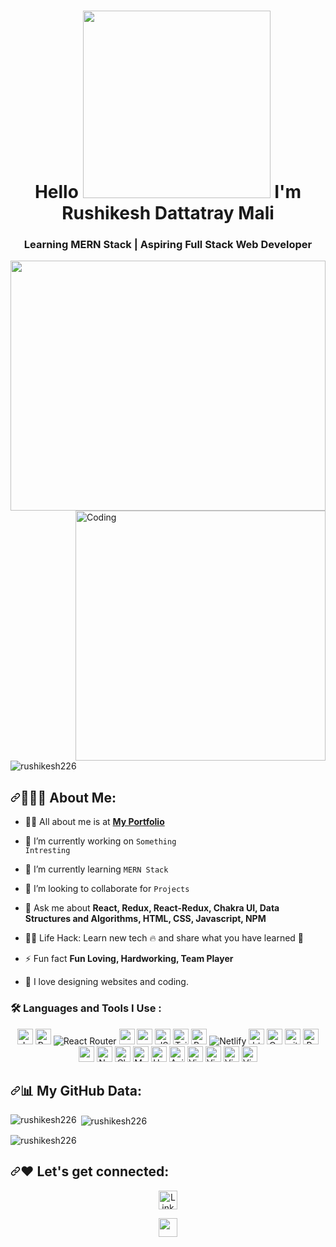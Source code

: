<h1 align="center">Hello 
<img src="https://camo.githubusercontent.com/3b729044468adecbeb11fa7983822dd049872a0cfd8f0b5f4d3310bf9f626136/68747470733a2f2f6d65646961312e67697068792e636f6d2f6d656469612f426f6641757033414370434539387a6963552f67697068792e6769663f6369643d373930623736313165363566343366303238336662383535323832313938356537313762306335383030383030343237267269643d67697068792e6769662663743d67" height="300px" data-canonical-src="https://media1.giphy.com/media/BofAup3ACpCE98zicU/giphy.gif?cid=790b7611e65f43f0283fb8552821985e717b0c5800800427&amp;rid=giphy.gif&amp;ct=g" style="max-width: 100%; display: inline-block;" data-target="animated-image.originalImage"> I'm Rushikesh Dattatray Mali</h1>

<h3 align="center">Learning MERN Stack | Aspiring Full Stack Web Developer</h3>


<img src="https://camo.githubusercontent.com/6ce26497c92c1a8d72c8816fc76ed9438cc0e815b73a410895c95634d863ff8d/68747470733a2f2f7237713677397a362e726f636b657463646e2e6d652f6361726565722f77702d636f6e74656e742f75706c6f6164732f323032302f30332f66756c6c2d737461636b2d646576656c6f706d656e742e676966" height="400px" width="100%" data-canonical-src="https://r7q6w9z6.rocketcdn.me/career/wp-content/uploads/2020/03/full-stack-development.gif" data-target="animated-image.originalImage">

<img align="right" alt="Coding" width="400" src="https://encrypted-tbn0.gstatic.com/images?q=tbn:ANd9GcTJsKZVppBhshJBN6_RHp9luylwz4eQO4I8Tg&usqp=CAU" />
<p align="left"> <img src="https://komarev.com/ghpvc/?username=rushikesh226&label=Profile%20views&color=0e75b6&style=flat" alt="rushikesh226" /> </p>

<h2 dir="auto"><a id="user-content--about-me" class="anchor" aria-hidden="true" href="#-about-me"><svg class="octicon octicon-link" viewBox="0 0 16 16" version="1.1" width="16" height="16" aria-hidden="true"><path fill-rule="evenodd" d="M7.775 3.275a.75.75 0 001.06 1.06l1.25-1.25a2 2 0 112.83 2.83l-2.5 2.5a2 2 0 01-2.83 0 .75.75 0 00-1.06 1.06 3.5 3.5 0 004.95 0l2.5-2.5a3.5 3.5 0 00-4.95-4.95l-1.25 1.25zm-4.69 9.64a2 2 0 010-2.83l2.5-2.5a2 2 0 012.83 0 .75.75 0 001.06-1.06 3.5 3.5 0 00-4.95 0l-2.5 2.5a3.5 3.5 0 004.95 4.95l1.25-1.25a.75.75 0 00-1.06-1.06l-1.25 1.25a2 2 0 01-2.83 0z"></path></svg></a>👨🏻&zwj;💻 About Me:</h2>

- <p dir="auto"><g-emoji class="g-emoji" alias="raising_hand_man" fallback-src="https://github.githubassets.com/images/icons/emoji/unicode/1f64b-2642.png">🙋&zwj;♂️</g-emoji> All about me is at <strong><a href="https://rushikesh226.github.io/#" rel="nofollow">My Portfolio</a></strong></p>

- 🔭 I’m currently working on <code>Something Intresting</code>

- 🌱 I’m currently learning <code>MERN Stack</code>

- <p dir="auto"><g-emoji class="g-emoji" alias="dancers" fallback-src="https://github.githubassets.com/images/icons/emoji/unicode/1f46f.png">👯</g-emoji> I’m looking to collaborate for <code>Projects</code></p> 

- 💬 Ask me about **React, Redux, React-Redux, Chakra UI, Data Structures and Algorithms, HTML, CSS, Javascript, NPM**

- <p dir="auto"><g-emoji class="g-emoji" alias="man_technologist" fallback-src="https://github.githubassets.com/images/icons/emoji/unicode/1f468-1f4bb.png">👨&zwj;💻</g-emoji> Life Hack: Learn new tech <g-emoji class="g-emoji" alias="fire" fallback-src="https://github.githubassets.com/images/icons/emoji/unicode/1f525.png">🔥</g-emoji> and share what you have learned <g-emoji class="g-emoji" alias="tada" fallback-src="https://github.githubassets.com/images/icons/emoji/unicode/1f389.png">🎉</g-emoji></p>
 
- ⚡ Fun fact **Fun Loving, Hardworking, Team Player**

- <p dir="auto"><g-emoji class="g-emoji" alias="heartbeat" fallback-src="https://github.githubassets.com/images/icons/emoji/unicode/1f493.png">💓</g-emoji> I love designing websites and coding.</p>

### :hammer_and_wrench: Languages and Tools I Use :
<div>
 
<p align="center" dir="auto">
<a target="_blank" rel="noopener noreferrer nofollow" href="https://camo.githubusercontent.com/93c855ae825c1757f3426f05a05f4949d3b786c5b22d0edb53143a9e8f8499f6/68747470733a2f2f696d672e736869656c64732e696f2f62616467652f4a6176615363726970742d3332333333303f7374796c653d666f722d7468652d6261646765266c6f676f3d6a617661736372697074266c6f676f436f6c6f723d463744463145"><img alt="Javascript" src="https://camo.githubusercontent.com/93c855ae825c1757f3426f05a05f4949d3b786c5b22d0edb53143a9e8f8499f6/68747470733a2f2f696d672e736869656c64732e696f2f62616467652f4a6176615363726970742d3332333333303f7374796c653d666f722d7468652d6261646765266c6f676f3d6a617661736372697074266c6f676f436f6c6f723d463744463145" height="25px" data-canonical-src="https://img.shields.io/badge/JavaScript-323330?style=for-the-badge&amp;logo=javascript&amp;logoColor=F7DF1E" style="max-width: 100%;"></a>
<a target="_blank" rel="noopener noreferrer nofollow" href="https://camo.githubusercontent.com/268ac512e333b69600eb9773a8f80b7a251f4d6149642a50a551d4798183d621/68747470733a2f2f696d672e736869656c64732e696f2f62616467652f52656163742d3230323332413f7374796c653d666f722d7468652d6261646765266c6f676f3d7265616374266c6f676f436f6c6f723d363144414642"><img alt="React" src="https://camo.githubusercontent.com/268ac512e333b69600eb9773a8f80b7a251f4d6149642a50a551d4798183d621/68747470733a2f2f696d672e736869656c64732e696f2f62616467652f52656163742d3230323332413f7374796c653d666f722d7468652d6261646765266c6f676f3d7265616374266c6f676f436f6c6f723d363144414642" height="25px" data-canonical-src="https://img.shields.io/badge/React-20232A?style=for-the-badge&amp;logo=react&amp;logoColor=61DAFB" style="max-width: 100%;"></a>
<img src="https://camo.githubusercontent.com/4f9d20f3a284d2f6634282f61f82a62e99ee9906537dc9859decfdc9efbb51ec/68747470733a2f2f696d672e736869656c64732e696f2f62616467652f52656163745f526f757465722d4341343234353f7374796c653d666f722d7468652d6261646765266c6f676f3d72656163742d726f75746572266c6f676f436f6c6f723d7768697465" alt="React Router" data-canonical-src="https://img.shields.io/badge/React_Router-CA4245?style=for-the-badge&amp;logo=react-router&amp;logoColor=white" style="max-width: 100%;">
<a target="_blank" rel="noopener noreferrer nofollow" href="https://camo.githubusercontent.com/b47580b7e8e0b4ce9bb718070140318f72d316a0c88e0dd53a5ac4b0bdfc755e/68747470733a2f2f696d672e736869656c64732e696f2f62616467652f4e504d2d2532333030303030302e7376673f7374796c653d666f722d7468652d6261646765266c6f676f3d6e706d266c6f676f436f6c6f723d7768697465"><img alt="npm" src="https://camo.githubusercontent.com/b47580b7e8e0b4ce9bb718070140318f72d316a0c88e0dd53a5ac4b0bdfc755e/68747470733a2f2f696d672e736869656c64732e696f2f62616467652f4e504d2d2532333030303030302e7376673f7374796c653d666f722d7468652d6261646765266c6f676f3d6e706d266c6f676f436f6c6f723d7768697465" height="25px" data-canonical-src="https://img.shields.io/badge/NPM-%23000000.svg?style=for-the-badge&amp;logo=npm&amp;logoColor=white" style="max-width: 100%;"></a>
<a target="_blank" rel="noopener noreferrer nofollow" href="https://camo.githubusercontent.com/5ffd853b0824728d0a8ce1f5dd3634891bb73fe5c560b423eb45c0e34be4581c/68747470733a2f2f696d672e736869656c64732e696f2f62616467652f2d52656475782d3736344142433f7374796c653d666c61742d737175617265266c6f676f3d7265647578266c6f676f436f6c6f723d7768697465"><img alt="redux" src="https://camo.githubusercontent.com/5ffd853b0824728d0a8ce1f5dd3634891bb73fe5c560b423eb45c0e34be4581c/68747470733a2f2f696d672e736869656c64732e696f2f62616467652f2d52656475782d3736344142433f7374796c653d666c61742d737175617265266c6f676f3d7265647578266c6f676f436f6c6f723d7768697465" height="25px" data-canonical-src="https://img.shields.io/badge/-Redux-764ABC?style=flat-square&amp;logo=redux&amp;logoColor=white" style="max-width: 100%;"></a>
<a target="_blank" rel="noopener noreferrer nofollow" href="https://camo.githubusercontent.com/e0fe31b4bf5a7cffb35f18ee50fcdbe1f61bde74f893781502ba2bf708f270f6/68747470733a2f2f696d672e736869656c64732e696f2f62616467652f6a736f6e2d3545354335433f7374796c653d666f722d7468652d6261646765266c6f676f3d6a736f6e266c6f676f436f6c6f723d7768697465"><img alt="JSON" src="https://camo.githubusercontent.com/e0fe31b4bf5a7cffb35f18ee50fcdbe1f61bde74f893781502ba2bf708f270f6/68747470733a2f2f696d672e736869656c64732e696f2f62616467652f6a736f6e2d3545354335433f7374796c653d666f722d7468652d6261646765266c6f676f3d6a736f6e266c6f676f436f6c6f723d7768697465" height="25px" data-canonical-src="https://camo.githubusercontent.com/e0fe31b4bf5a7cffb35f18ee50fcdbe1f61bde74f893781502ba2bf708f270f6/68747470733a2f2f696d672e736869656c64732e696f2f62616467652f6a736f6e2d3545354335433f7374796c653d666f722d7468652d6261646765266c6f676f3d6a736f6e266c6f676f436f6c6f723d7768697465" style="max-width: 100%;"></a>
<a target="_blank" rel="noopener noreferrer nofollow" href="https://camo.githubusercontent.com/e9b080a6541e5355827ea91b6a0302cbbc54af4705b0c6b0f1561a0957ced2fb/68747470733a2f2f696d672e736869656c64732e696f2f62616467652f5461696c77696e645f4353532d3338423241433f7374796c653d666f722d7468652d6261646765266c6f676f3d7461696c77696e642d637373266c6f676f436f6c6f723d7768697465"><img alt="Tailwidcss" src="https://camo.githubusercontent.com/e9b080a6541e5355827ea91b6a0302cbbc54af4705b0c6b0f1561a0957ced2fb/68747470733a2f2f696d672e736869656c64732e696f2f62616467652f5461696c77696e645f4353532d3338423241433f7374796c653d666f722d7468652d6261646765266c6f676f3d7461696c77696e642d637373266c6f676f436f6c6f723d7768697465" height="25px" data-canonical-src="https://img.shields.io/badge/Tailwind_CSS-38B2AC?style=for-the-badge&amp;logo=tailwind-css&amp;logoColor=white" style="max-width: 100%;"></a>
<a target="_blank" rel="noopener noreferrer nofollow" href="https://camo.githubusercontent.com/b13ed67c809178963ce9d538175b02649800772be1ce0cb02da5879e5614e236/68747470733a2f2f696d672e736869656c64732e696f2f62616467652f426f6f7473747261702d3536334437433f7374796c653d666f722d7468652d6261646765266c6f676f3d626f6f747374726170266c6f676f436f6c6f723d7768697465"><img alt="Bootstrap" src="https://camo.githubusercontent.com/b13ed67c809178963ce9d538175b02649800772be1ce0cb02da5879e5614e236/68747470733a2f2f696d672e736869656c64732e696f2f62616467652f426f6f7473747261702d3536334437433f7374796c653d666f722d7468652d6261646765266c6f676f3d626f6f747374726170266c6f676f436f6c6f723d7768697465" height="25px" data-canonical-src="https://img.shields.io/badge/Bootstrap-563D7C?style=for-the-badge&amp;logo=bootstrap&amp;logoColor=white" style="max-width: 100%;"></a>
<img src="https://camo.githubusercontent.com/dfb4109b571fbeb03ce2fe6eefb9eb9a3ca63e618e57002cc4b17d784baea807/68747470733a2f2f696d672e736869656c64732e696f2f62616467652f6e65746c6966792d2532333030303030302e7376673f7374796c653d666f722d7468652d6261646765266c6f676f3d6e65746c696679266c6f676f436f6c6f723d23303043374237" alt="Netlify" data-canonical-src="https://img.shields.io/badge/netlify-%23000000.svg?style=for-the-badge&amp;logo=netlify&amp;logoColor=#00C7B7" style="max-width: 100%;">
<a target="_blank" rel="noopener noreferrer nofollow" href="https://camo.githubusercontent.com/d63d473e728e20a286d22bb2226a7bf45a2b9ac6c72c59c0e61e9730bfe4168c/68747470733a2f2f696d672e736869656c64732e696f2f62616467652f48544d4c352d4533344632363f7374796c653d666f722d7468652d6261646765266c6f676f3d68746d6c35266c6f676f436f6c6f723d7768697465"><img alt="html" src="https://camo.githubusercontent.com/d63d473e728e20a286d22bb2226a7bf45a2b9ac6c72c59c0e61e9730bfe4168c/68747470733a2f2f696d672e736869656c64732e696f2f62616467652f48544d4c352d4533344632363f7374796c653d666f722d7468652d6261646765266c6f676f3d68746d6c35266c6f676f436f6c6f723d7768697465" height="25px" data-canonical-src="https://img.shields.io/badge/HTML5-E34F26?style=for-the-badge&amp;logo=html5&amp;logoColor=white" style="max-width: 100%;"></a>
<a target="_blank" rel="noopener noreferrer nofollow" href="https://camo.githubusercontent.com/3a0f693cfa032ea4404e8e02d485599bd0d192282b921026e89d271aaa3d7565/68747470733a2f2f696d672e736869656c64732e696f2f62616467652f435353332d3135373242363f7374796c653d666f722d7468652d6261646765266c6f676f3d63737333266c6f676f436f6c6f723d7768697465"><img alt="Css" src="https://camo.githubusercontent.com/3a0f693cfa032ea4404e8e02d485599bd0d192282b921026e89d271aaa3d7565/68747470733a2f2f696d672e736869656c64732e696f2f62616467652f435353332d3135373242363f7374796c653d666f722d7468652d6261646765266c6f676f3d63737333266c6f676f436f6c6f723d7768697465" height="25px" data-canonical-src="https://img.shields.io/badge/CSS3-1572B6?style=for-the-badge&amp;logo=css3&amp;logoColor=white" style="max-width: 100%;"></a>
<a target="_blank" rel="noopener noreferrer nofollow" href="https://camo.githubusercontent.com/561f3d4fd727fcca82984c91a65eca069ff34a435072158f6947c4ca52370eae/68747470733a2f2f696d672e736869656c64732e696f2f62616467652f2d4769742d4630353033323f7374796c653d666c61742d737175617265266c6f676f3d676974266c6f676f436f6c6f723d7768697465"><img alt="git" src="https://camo.githubusercontent.com/561f3d4fd727fcca82984c91a65eca069ff34a435072158f6947c4ca52370eae/68747470733a2f2f696d672e736869656c64732e696f2f62616467652f2d4769742d4630353033323f7374796c653d666c61742d737175617265266c6f676f3d676974266c6f676f436f6c6f723d7768697465" height="25px" data-canonical-src="https://img.shields.io/badge/-Git-F05032?style=flat-square&amp;logo=git&amp;logoColor=white" style="max-width: 100%;"></a>
<a target="_blank" rel="noopener noreferrer nofollow" href="https://camo.githubusercontent.com/6f71b989e6d32eda6a2291e89b3f5cd9eed18c2ccbf20d6fb9a7565f2d39e190/68747470733a2f2f696d672e736869656c64732e696f2f62616467652f2d50726574746965722d4637423933453f7374796c653d666c61742d737175617265266c6f676f3d7072657474696572266c6f676f436f6c6f723d7768697465"><img alt="Prettier" src="https://camo.githubusercontent.com/6f71b989e6d32eda6a2291e89b3f5cd9eed18c2ccbf20d6fb9a7565f2d39e190/68747470733a2f2f696d672e736869656c64732e696f2f62616467652f2d50726574746965722d4637423933453f7374796c653d666c61742d737175617265266c6f676f3d7072657474696572266c6f676f436f6c6f723d7768697465" height="25px" data-canonical-src="https://img.shields.io/badge/-Prettier-F7B93E?style=flat-square&amp;logo=prettier&amp;logoColor=white" style="max-width: 100%;"></a>
 <a target="_blank" rel="noopener noreferrer nofollow" href="https://camo.githubusercontent.com/bb2c5d4d7c098e5931b377e47d30d17da7a60528237a68279226cc5122d4504b/68747470733a2f2f696d672e736869656c64732e696f2f62616467652f2d506f73746d616e2d3030433742373f7374796c653d666c61742d737175617265266c6f676f3d706f73746d616e266c6f676f436f6c6f723d7768697465"><img alt="postman" src="https://camo.githubusercontent.com/bb2c5d4d7c098e5931b377e47d30d17da7a60528237a68279226cc5122d4504b/68747470733a2f2f696d672e736869656c64732e696f2f62616467652f2d506f73746d616e2d3030433742373f7374796c653d666c61742d737175617265266c6f676f3d706f73746d616e266c6f676f436f6c6f723d7768697465" height="25px" data-canonical-src="https://img.shields.io/badge/-Postman-00C7B7?style=flat-square&amp;logo=postman&amp;logoColor=white" style="max-width: 100%;"></a>
 <a target="_blank" rel="noopener noreferrer nofollow" href="https://camo.githubusercontent.com/92dde1e7c42c013a5fce4dfeee0843f06710bfd38a610885e33a273c7eca0d22/68747470733a2f2f696d672e736869656c64732e696f2f62616467652f4e65746c6966792d3030433742373f7374796c653d666f722d7468652d6261646765266c6f676f3d6e65746c696679266c6f676f436f6c6f723d7768697465"><img alt="Netlify" src="https://camo.githubusercontent.com/92dde1e7c42c013a5fce4dfeee0843f06710bfd38a610885e33a273c7eca0d22/68747470733a2f2f696d672e736869656c64732e696f2f62616467652f4e65746c6966792d3030433742373f7374796c653d666f722d7468652d6261646765266c6f676f3d6e65746c696679266c6f676f436f6c6f723d7768697465" height="25px" data-canonical-src="https://img.shields.io/badge/Netlify-00C7B7?style=for-the-badge&amp;logo=netlify&amp;logoColor=white" style="max-width: 100%;"></a>
 <a target="_blank" rel="noopener noreferrer nofollow" href="https://camo.githubusercontent.com/e2b86933df6ffcb85178751ad544fa0b073acabaafd9453ca060fdd43b51213d/68747470733a2f2f696d672e736869656c64732e696f2f62616467652f4368616b72612d2d55492d3331393739353f7374796c653d666f722d7468652d6261646765266c6f676f3d6368616b72612d7569266c6f676f436f6c6f723d7768697465"><img alt="Chakra UI" src="https://camo.githubusercontent.com/e2b86933df6ffcb85178751ad544fa0b073acabaafd9453ca060fdd43b51213d/68747470733a2f2f696d672e736869656c64732e696f2f62616467652f4368616b72612d2d55492d3331393739353f7374796c653d666f722d7468652d6261646765266c6f676f3d6368616b72612d7569266c6f676f436f6c6f723d7768697465" height="25px" data-canonical-src="https://img.shields.io/badge/Chakra--UI-319795?style=for-the-badge&amp;logo=chakra-ui&amp;logoColor=white" style="max-width: 100%;"></a>
<a target="_blank" rel="noopener noreferrer nofollow" href="https://camo.githubusercontent.com/817fc7ba268e7e1fa114cbc4328bb326913cf392f5e2077ccc7b5f0e90a77109/68747470733a2f2f696d672e736869656c64732e696f2f62616467652f4d6174657269616c25323055492d3030374646463f7374796c653d666f722d7468652d6261646765266c6f676f3d6d7569266c6f676f436f6c6f723d7768697465"><img alt="Material UI" src="https://camo.githubusercontent.com/817fc7ba268e7e1fa114cbc4328bb326913cf392f5e2077ccc7b5f0e90a77109/68747470733a2f2f696d672e736869656c64732e696f2f62616467652f4d6174657269616c25323055492d3030374646463f7374796c653d666f722d7468652d6261646765266c6f676f3d6d7569266c6f676f436f6c6f723d7768697465" height="25px" data-canonical-src="https://camo.githubusercontent.com/817fc7ba268e7e1fa114cbc4328bb326913cf392f5e2077ccc7b5f0e90a77109/68747470733a2f2f696d672e736869656c64732e696f2f62616467652f4d6174657269616c25323055492d3030374646463f7374796c653d666f722d7468652d6261646765266c6f676f3d6d7569266c6f676f436f6c6f723d7768697465" style="max-width: 100%;"></a>
 <a target="_blank" rel="noopener noreferrer nofollow" href="https://camo.githubusercontent.com/f0b95394ffc005b03c6f4fdad0c7acc8e6a4007f5bf1508aa684fffcd1191aa2/68747470733a2f2f696d672e736869656c64732e696f2f62616467652f2d4865726f6b752d3433303039383f7374796c653d666c61742d737175617265266c6f676f3d6865726f6b75266c6f676f436f6c6f723d7768697465"><img alt="Heroku" src="https://camo.githubusercontent.com/f0b95394ffc005b03c6f4fdad0c7acc8e6a4007f5bf1508aa684fffcd1191aa2/68747470733a2f2f696d672e736869656c64732e696f2f62616467652f2d4865726f6b752d3433303039383f7374796c653d666c61742d737175617265266c6f676f3d6865726f6b75266c6f676f436f6c6f723d7768697465" height="25px" data-canonical-src="https://img.shields.io/badge/-Heroku-430098?style=flat-square&amp;logo=heroku&amp;logoColor=white" style="max-width: 100%;"></a>
 <a target="_blank" rel="noopener noreferrer nofollow" href="[https://camo.githubusercontent.com/f0b95394ffc005b03c6f4fdad0c7acc8e6a4007f5bf1508aa684fffcd1191aa2/68747470733a2f2f696d672e736869656c64732e696f2f62616467652f2d4865726f6b752d3433303039383f7374796c653d666c61742d737175617265266c6f676f3d6865726f6b75266c6f676f436f6c6f723d7768697465](https://axios-http.com/assets/logo.svg)"><img alt="Axios" src="https://axios-http.com/assets/logo.svg" height="25px"></a>
<a target="_blank" rel="noopener noreferrer nofollow" href="https://camo.githubusercontent.com/88ab3c0f78016111d88ef82030375fb740d82dd0c16c1b078c441e22479009b3/68747470733a2f2f696d672e736869656c64732e696f2f62616467652f5653436f64652d3030373844343f7374796c653d666f722d7468652d6261646765266c6f676f3d76697375616c25323073747564696f253230636f6465266c6f676f436f6c6f723d7768697465"><img alt="Visual Studio Code" src="https://camo.githubusercontent.com/88ab3c0f78016111d88ef82030375fb740d82dd0c16c1b078c441e22479009b3/68747470733a2f2f696d672e736869656c64732e696f2f62616467652f5653436f64652d3030373844343f7374796c653d666f722d7468652d6261646765266c6f676f3d76697375616c25323073747564696f253230636f6465266c6f676f436f6c6f723d7768697465" height="25px" data-canonical-src="https://camo.githubusercontent.com/88ab3c0f78016111d88ef82030375fb740d82dd0c16c1b078c441e22479009b3/68747470733a2f2f696d672e736869656c64732e696f2f62616467652f5653436f64652d3030373844343f7374796c653d666f722d7468652d6261646765266c6f676f3d76697375616c25323073747564696f253230636f6465266c6f676f436f6c6f723d7768697465" style="max-width: 100%;"></a>
<a target="_blank" rel="noopener noreferrer nofollow" href="https://camo.githubusercontent.com/b0803f299d89e7a70fcc3758536f4a2c35d92af1a38bcf40a207ad2666610f83/68747470733a2f2f696d672e736869656c64732e696f2f62616467652f7265706c69742d3636373838313f7374796c653d666f722d7468652d6261646765266c6f676f3d7265706c6974266c6f676f436f6c6f723d7768697465"><img alt="Visual Studio Code" src="https://camo.githubusercontent.com/b0803f299d89e7a70fcc3758536f4a2c35d92af1a38bcf40a207ad2666610f83/68747470733a2f2f696d672e736869656c64732e696f2f62616467652f7265706c69742d3636373838313f7374796c653d666f722d7468652d6261646765266c6f676f3d7265706c6974266c6f676f436f6c6f723d7768697465" height="25px" data-canonical-src="https://camo.githubusercontent.com/b0803f299d89e7a70fcc3758536f4a2c35d92af1a38bcf40a207ad2666610f83/68747470733a2f2f696d672e736869656c64732e696f2f62616467652f7265706c69742d3636373838313f7374796c653d666f722d7468652d6261646765266c6f676f3d7265706c6974266c6f676f436f6c6f723d7768697465" style="max-width: 100%;"></a>
<a target="_blank" rel="noopener noreferrer nofollow" href="https://camo.githubusercontent.com/6705f9a0f7249b1daac622690b7cd4dd6b7d5a4d6988fd9e258fce2284f5df54/68747470733a2f2f696d672e736869656c64732e696f2f62616467652f436f646573616e64626f782d3030303030303f7374796c653d666f722d7468652d6261646765266c6f676f3d436f646553616e64626f78266c6f676f436f6c6f723d7768697465"><img alt="Visual Studio Code" src="https://camo.githubusercontent.com/6705f9a0f7249b1daac622690b7cd4dd6b7d5a4d6988fd9e258fce2284f5df54/68747470733a2f2f696d672e736869656c64732e696f2f62616467652f436f646573616e64626f782d3030303030303f7374796c653d666f722d7468652d6261646765266c6f676f3d436f646553616e64626f78266c6f676f436f6c6f723d7768697465" height="25px" data-canonical-src="https://camo.githubusercontent.com/6705f9a0f7249b1daac622690b7cd4dd6b7d5a4d6988fd9e258fce2284f5df54/68747470733a2f2f696d672e736869656c64732e696f2f62616467652f436f646573616e64626f782d3030303030303f7374796c653d666f722d7468652d6261646765266c6f676f3d436f646553616e64626f78266c6f676f436f6c6f723d7768697465" style="max-width: 100%;"></a>
<a target="_blank" rel="noopener noreferrer nofollow" href="https://camo.githubusercontent.com/9df883a0044327811502d49027e8bdcce09f89266caef16cbaeaf7cf96659977/68747470733a2f2f696d672e736869656c64732e696f2f62616467652f436f646570656e2d3030303030303f7374796c653d666f722d7468652d6261646765266c6f676f3d636f646570656e266c6f676f436f6c6f723d7768697465"><img alt="Visual Studio Code" src="https://camo.githubusercontent.com/9df883a0044327811502d49027e8bdcce09f89266caef16cbaeaf7cf96659977/68747470733a2f2f696d672e736869656c64732e696f2f62616467652f436f646570656e2d3030303030303f7374796c653d666f722d7468652d6261646765266c6f676f3d636f646570656e266c6f676f436f6c6f723d7768697465" height="25px" data-canonical-src="https://camo.githubusercontent.com/9df883a0044327811502d49027e8bdcce09f89266caef16cbaeaf7cf96659977/68747470733a2f2f696d672e736869656c64732e696f2f62616467652f436f646570656e2d3030303030303f7374796c653d666f722d7468652d6261646765266c6f676f3d636f646570656e266c6f676f436f6c6f723d7768697465" style="max-width: 100%;"></a>
</p>
  
</div>
<h2 dir="auto"><a id="user-content--my-github-data" class="anchor" aria-hidden="true" href="#-my-github-data"><svg class="octicon octicon-link" viewBox="0 0 16 16" version="1.1" width="16" height="16" aria-hidden="true"><path fill-rule="evenodd" d="M7.775 3.275a.75.75 0 001.06 1.06l1.25-1.25a2 2 0 112.83 2.83l-2.5 2.5a2 2 0 01-2.83 0 .75.75 0 00-1.06 1.06 3.5 3.5 0 004.95 0l2.5-2.5a3.5 3.5 0 00-4.95-4.95l-1.25 1.25zm-4.69 9.64a2 2 0 010-2.83l2.5-2.5a2 2 0 012.83 0 .75.75 0 001.06-1.06 3.5 3.5 0 00-4.95 0l-2.5 2.5a3.5 3.5 0 004.95 4.95l1.25-1.25a.75.75 0 00-1.06-1.06l-1.25 1.25a2 2 0 01-2.83 0z"></path></svg></a><g-emoji class="g-emoji" alias="bar_chart" fallback-src="https://github.githubassets.com/images/icons/emoji/unicode/1f4ca.png">📊</g-emoji> My GitHub Data:</h2>
<p><img align="left" src="https://github-readme-stats.vercel.app/api/top-langs?username=rushikesh226&show_icons=true&locale=en&layout=compact" alt="rushikesh226" /></p>

<p>&nbsp;<img align="center" src="https://github-readme-stats.vercel.app/api?username=rushikesh226&show_icons=true&locale=en" alt="rushikesh226" /></p>

<p><img align="center" src="https://github-readme-streak-stats.herokuapp.com/?user=rushikesh226&" alt="rushikesh226" /></p>

<h2 dir="auto"><a id="user-content-️-lets-get-connected" class="anchor" aria-hidden="true" href="#️-lets-get-connected"><svg class="octicon octicon-link" viewBox="0 0 16 16" version="1.1" width="16" height="16" aria-hidden="true"><path fill-rule="evenodd" d="M7.775 3.275a.75.75 0 001.06 1.06l1.25-1.25a2 2 0 112.83 2.83l-2.5 2.5a2 2 0 01-2.83 0 .75.75 0 00-1.06 1.06 3.5 3.5 0 004.95 0l2.5-2.5a3.5 3.5 0 00-4.95-4.95l-1.25 1.25zm-4.69 9.64a2 2 0 010-2.83l2.5-2.5a2 2 0 012.83 0 .75.75 0 001.06-1.06 3.5 3.5 0 00-4.95 0l-2.5 2.5a3.5 3.5 0 004.95 4.95l1.25-1.25a.75.75 0 00-1.06-1.06l-1.25 1.25a2 2 0 01-2.83 0z"></path></svg></a><g-emoji class="g-emoji" alias="heart" fallback-src="https://github.githubassets.com/images/icons/emoji/unicode/2764.png">❤️</g-emoji> Let's get connected:</h2>

<div align="center" dir="auto">
<a href="https://www.linkedin.com/in/rushikesh-mali-56400613b/" rel="nofollow"><img alt="LinkedIn" src="https://camo.githubusercontent.com/a493f6833f99fb3c85788d6d9305e6b7a42b838e5ee5d138fd9a8214a7e77472/68747470733a2f2f696d672e736869656c64732e696f2f62616467652f6c696e6b6564696e2d2532333030373742352e7376673f267374796c653d666f722d7468652d6261646765266c6f676f3d6c696e6b6564696e266c6f676f436f6c6f723d7768697465" height="30px" data-canonical-src="https://img.shields.io/badge/linkedin-%230077B5.svg?&amp;style=for-the-badge&amp;logo=linkedin&amp;logoColor=white" style="max-width: 100%;"></a>
<p dir="auto"><a href="mailto:gmail.com/rushikeshmali226@gmail.com"><img src="https://camo.githubusercontent.com/571384769c09e0c66b45e39b5be70f68f552db3e2b2311bc2064f0d4a9f5983b/68747470733a2f2f696d672e736869656c64732e696f2f62616467652f476d61696c2d4431343833363f7374796c653d666f722d7468652d6261646765266c6f676f3d676d61696c266c6f676f436f6c6f723d7768697465" height="30px" data-canonical-src="https://img.shields.io/badge/Gmail-D14836?style=for-the-badge&amp;logo=gmail&amp;logoColor=white" style="max-width: 100%;"></a></p>
</div>
